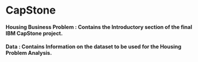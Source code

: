 # CapStone

#### Housing Business Problem : Contains the Introductory section of the final IBM CapStone project.
#### Data : Contains Information on the dataset to be used for the Housing Problem Analysis.
